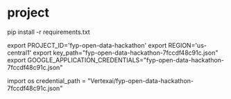 # project

pip install -r requirements.txt

export PROJECT_ID='fyp-open-data-hackathon'
export REGION='us-central1'
export key_path="fyp-open-data-hackathon-7fccdf48c91c.json"
export GOOGLE_APPLICATION_CREDENTIALS="fyp-open-data-hackathon-7fccdf48c91c.json"



import os
credential_path = "Vertexai/fyp-open-data-hackathon-7fccdf48c91c.json"